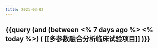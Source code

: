 ```yaml
---
title: 2021-03-02
---
```


## {{query (and (between <% 7 days ago %> <% today %>) ( [[多参数融合分析临床试验项目]] )}}
##
